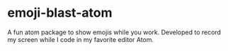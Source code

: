 # emoji-blast-atom
A fun atom package to show emojis while you work. Developed to record my screen while I code in my favorite editor Atom.
